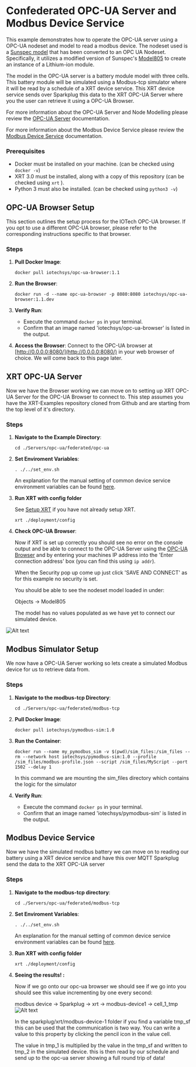 # Confederated OPC-UA Server and Modbus Device Service

This example demonstrates how to operate the OPC-UA server using a OPC-UA nodeset and model to read a modbus device. The nodeset used is a
[Sunspec model](https://sunspec.org/wp-content/uploads/2015/06/SunSpec-Information-Models-12041.pdf) that has been converted to an OPC UA Nodeset.
 Specifically, it utilizes a modified version of Sunspec's [Model805](https://github.com/sunspec/models/blob/master/json/model_805.json) to create an instance of a Lithium-ion module.

The model in the OPC-UA server is a battery module model with three cells. This battery module will be simulated using a Modbus-tcp simulator where it will be read by a schedule of a XRT device service. This XRT device service sends over Sparkplug this data to the XRT OPC-UA Server where you the user can retrieve it using a OPC-UA Browser.

For more information about the OPC-UA Server and Node Modelling please review the [OPC-UA Server](https://docs.iotechsys.com/edge-xrt30/server-components/opc-ua-server-component.html) documentation.

For more information about the Modbus Device Service please review the [Modbus Device Service](https://docs.iotechsys.com/edge-xrt30/device-service-components/Modbus-device-service-component.html) documentation.

### Prerequisites
- Docker must be installed on your machine. (can be checked using `docker -v`)
- XRT 3.0 must be installed, along with a copy of this repository (can be checked using `xrt` ). 
- Python 3 must also be installed. (can be checked using `python3 -v`)
    
## OPC-UA Browser Setup
This section outlines the setup process for the IOTech OPC-UA browser. If you opt to use a different OPC-UA browser, please refer to the corresponding instructions specific to that browser.
### Steps
1. **Pull Docker Image**:
    ```shell
    docker pull iotechsys/opc-ua-browser:1.1
    ```

    
2. **Run the Browser**:
    
    ```shell
    docker run -d --name opc-ua-browser -p 8080:8080 iotechsys/opc-ua-browser:1.1.dev
    ```
3. **Verify Run**:
    - Execute the command `docker ps` in your terminal.
    - Confirm that an image named 'iotechsys/opc-ua-browser' is listed in the output.
4. **Access the Browser**: Connect to the OPC-UA browser at [http://0.0.0.0:8080/](http://0.0.0.0:8080/) in your web browser of choice. We will come back to this page later.

## XRT OPC-UA Server
Now we have the Browser working we can move on to setting up XRT OPC-UA Server for the OPC-UA Browser to connect to. This step assumes you have the XRT-Examples repository cloned from Github and are starting from the top level of it's directory.
### Steps

1. **Navigate to the Example Directory**:
    ```shell
    cd ./Servers/opc-ua/federated/opc-ua
    ```
2. **Set Enviroment Variables**:
    ```shell
    . ./../set_env.sh
    ```
    An explanation for the manual setting of common device service environment variables can be found [here](https://github.com/IOTechSystems/xrt-examples/blob/v3.0-branch/DeviceServices/interactive-walkthrough/ds-getting-started-common.md/#Device-service-configuration-setup).


3. **Run XRT with config folder**

   See [Setup XRT](https://github.com/IOTechSystems/xrt-examples/blob/v3.0-branch/DeviceServices/interactive-walkthrough/setup-xrt.md) if you have not already setup XRT.
   ```shell
   xrt ./deployment/config
	```

4. **Check OPC-UA Browser**:

    Now if XRT is set up correctly you should see no error on the console output and be able to connect to the OPC-UA Server using the [OPC-UA Browser](http://0.0.0.0:8080/) and by entering your machines IP address into the 'Enter connection address' box (you can find this using `ip addr`).

    When the Security pop up come up just click 'SAVE AND CONNECT' as for this example no security is set.

    You should be able to see the nodeset model loaded in under:
    
    Objects -> Model805 
    
    The model has no values populated as we have yet to connect our simulated device.

![Alt text](images/Opc-ua-browser1.png)
## Modbus Simulator Setup  
We now have a OPC-UA Server working so lets create a simulated Modbus device for us to retrieve data from.
### Steps 
1. **Navigate to the modbus-tcp Directory**: 
    ```shell
    cd ./Servers/opc-ua/federated/modbus-tcp
    ```

2. **Pull Docker Image**:    
    ```shell
    docker pull iotechsys/pymodbus-sim:1.0
    ```
3. **Run the Container**:
    ```shell
    docker run --name my_pymodbus_sim -v $(pwd)/sim_files:/sim_files --rm --network host iotechsys/pymodbus-sim:1.0 --profile /sim_files/modbus-profile.json --script /sim_files/MyScript --port 1502 --delay 1
    ```
    In this command we are mounting the sim_files directory which contains the logic for the simulator
4. **Verify Run**:
    - Execute the command `docker ps` in your terminal.
    - Confirm that an image named 'iotechsys/pymodbus-sim' is listed in the output.

## Modbus Device Service  
Now we have the simulated modbus battery we can move on to reading our battery using a XRT device service and have this over MQTT Sparkplug send the data to the XRT OPC-UA server 
### Steps

1. **Navigate to the modbus-tcp directory**: 
    ```shell
    cd ./Servers/opc-ua/federated/modbus-tcp
    ```
2. **Set Enviroment Variables**:
    ```shell
    . ./../set_env.sh
    ```
    An explanation for the manual setting of common device service environment variables can be found [here](https://github.com/IOTechSystems/xrt-examples/blob/v3.0-branch/DeviceServices/interactive-walkthrough/ds-getting-started-common.md/#Device-service-configuration-setup).


3. **Run XRT with config folder**
   ```shell
   xrt ./deployment/config
	```


4. **Seeing the results! :**

   Now if we go onto our opc-ua browser we should see if we go into you should see this value incrementing by one every second:

   modbus device -> Sparkplug -> xrt -> modbus-device1 -> cell_1_tmp
![Alt text](images/Opc-ua-browser2.png)
   
    In the sparkplug/xrt/modbus-device-1 folder if you find a variable tmp_sf this can be used that the communication is two way. You can write a value to this property by clicking the pencil icon in the value cell.  
    
    The value in tmp_1 is multiplied by the value in the tmp_sf and written to tmp_2 in the simulated device. this is then read by our schedule and send up to the opc-ua server showing a full round trip of data!
